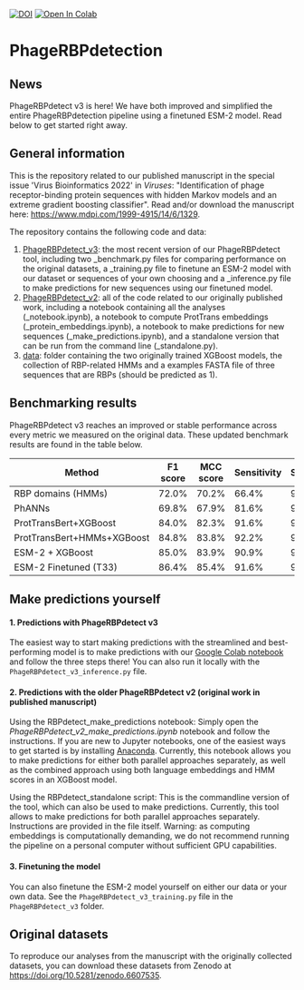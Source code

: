 [![DOI](https://zenodo.org/badge/417444396.svg)](https://zenodo.org/badge/latestdoi/417444396) [![Open In Colab](https://colab.research.google.com/assets/colab-badge.svg)](https://colab.research.google.com/drive/1b0DSqMmnEgoXoWW53VxKpT-N8moPU2DA?usp=sharing)

# PhageRBPdetection

## News

PhageRBPdetect v3 is here! We have both improved and simplified the entire PhageRBPdetection pipeline using a finetuned ESM-2 model. Read below to get started right away.

## General information

This is the repository related to our published manuscript in the special issue 'Virus Bioinformatics 2022' in *Viruses*:
"Identification of phage receptor-binding protein sequences with hidden Markov models and an extreme gradient boosting classifier". 
Read and/or download the manuscript here: https://www.mdpi.com/1999-4915/14/6/1329.

The repository contains the following code and data:
1. <ins>PhageRBPdetect_v3</ins>: the most recent version of our PhageRBPdetect tool, including two _benchmark.py files for comparing performance on the original datasets, a _training.py file to finetune an ESM-2 model with our dataset or sequences of your own choosing and a _inference.py file to make predictions for new sequences using our finetuned model.
2. <ins>PhageRBPdetect_v2</ins>: all of the code related to our originally published work, including a notebook containing all the analyses (_notebook.ipynb), a notebook to compute ProtTrans embeddings (_protein_embeddings.ipynb), a notebook to make predictions for new sequences (_make_predictions.ipynb), and a standalone version that can be run from the command line (_standalone.py).
3. <ins>data</ins>: folder containing the two originally trained XGBoost models, the collection of RBP-related HMMs and a examples FASTA file of three sequences that are RBPs (should be predicted as 1).

## Benchmarking results

PhageRBPdetect v3 reaches an improved or stable performance across every metric we measured on the original data. These updated benchmark results are found in the table below.

| Method                     | F1 score | MCC score | Sensitivity | Specificity |
| -------------------------- | -------- | --------- | ----------- | ----------- |
| RBP domains (HMMs)         | 72.0%    | 70.2%     | 66.4%       | 98.5%       |
| PhANNs                     | 69.8%    | 67.9%     | 81.6%       | 95.8%       |
| ProtTransBert+XGBoost      | 84.0%    | 82.3%     | 91.6%       | 97.9%       |
| ProtTransBert+HMMs+XGBoost | 84.8%    | 83.8%     | 92.2%       | 98.0%       |
| ESM-2 + XGBoost            | 85.0%    | 83.9%     | 90.9%       | 98.1%       |
| ESM-2 Finetuned (T33)      | 86.4%    | 85.4%     | 91.6%       | 98.4%       |

## Make predictions yourself

#### 1. Predictions with PhageRBPdetect v3

The easiest way to start making predictions with the streamlined and best-performing model is to make predictions with our [Google Colab notebook](https://colab.research.google.com/drive/1b0DSqMmnEgoXoWW53VxKpT-N8moPU2DA?usp=sharing) and follow the three steps there! You can also run it locally with the `PhageRBPdetect_v3_inference.py` file.

#### 2. Predictions with the older PhageRBPdetect v2 (original work in published manuscript)

Using the RBPdetect_make_predictions notebook: Simply open the *PhageRBPdetect_v2_make_predictions.ipynb* notebook and follow the instructions. If you are new to Jupyter notebooks, one of the easiest ways to get started is by installing [Anaconda](https://www.anaconda.com/products/individual). Currently, this notebook allows you to make predictions for either both parallel approaches separately, as well as the combined approach using both language embeddings and HMM scores in an XGBoost model.

Using the RBPdetect_standalone script: This is the commandline version of the tool, which can also be used to make predictions. Currently, this tool allows to make predictions for both parallel approaches separately. Instructions are provided in the file itself. Warning: as computing embeddings is computationally demanding, we do not recommend running the pipeline on a personal computer without sufficient GPU capabilities.

#### 3. Finetuning the model

You can also finetune the ESM-2 model yourself on either our data or your own data. See the `PhageRBPdetect_v3_training.py` file in the `PhageRBPdetect_v3` folder.

## Original datasets

To reproduce our analyses from the manuscript with the originally collected datasets, you can download these datasets from Zenodo at https://doi.org/10.5281/zenodo.6607535.
